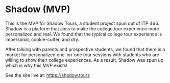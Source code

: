 # Shadow (MVP)

This is the MVP for Shadow Tours, a student project spun out of ITP 466. Shadow is a platform that aims to make the college tour experience more personalized and real. We found that the typical college tour experience is impersonal, cookie-cutter, and dry.

After talking with parents and prospective students, we found that there is a market for personalized one-on-one tour sessions with students who are willing to show their college experiences. As a result, Shadow was spun up which is why this MVP exists!

See the site live at: https://shadow.tours 
